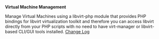 **Virtual Machine Management**

Manage Virtual Machines using a libvirt-php module that provides PHP bindings for libvirt virtualization toolkit and therefore you can access libvirt directly from your PHP scripts with no need to have virt-manager or libvirt-based CLI/GUI tools installed. 
<a href="http://lime-technology.com/forum/index.php?topic=35858.0" title="2015.02.08
    Add delete xml and image completely
    Fix usb bug on create vm page
    Fix spaces in name on create page
    Fix password
    Combine virtMan and dynamix.kvm.manager plugins
2015.01.24
    Add boot device change
    Add auto add name space for qemu:commandline
    Misc fixes
2014.12.28
    Bug fixes and windows vm clock
    Remove spellcheck from textarea
    Add hyperv support for windows machines
    Fix cdrom change sata bus
    remove excess java code and cfg file
    Fix q35 machine type
    Add ability to increase disk capacity
2014.12.24
    Fixed domain.cfg missing error
    Fixed no disks domain auto start
">Change Log</a>